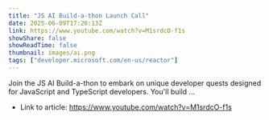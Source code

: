 ```yaml
---
title: "JS AI Build-a-thon Launch Call"
date: 2025-06-09T17:26:13Z
link: https://www.youtube.com/watch?v=M1srdcO-f1s
showShare: false
showReadTime: false
thumbnail: images/ai.png
tags: ["developer.microsoft.com/en-us/reactor"]
---
```

Join the JS AI Build-a-thon to embark on unique developer quests designed for JavaScript and TypeScript developers. You'll build ...

- Link to article: https://www.youtube.com/watch?v=M1srdcO-f1s